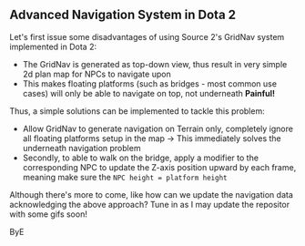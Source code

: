 ## Advanced Navigation System in Dota 2
Let's first issue some disadvantages of using Source 2's GridNav system implemented in Dota 2:
- The GridNav is generated as top-down view, thus result in very simple 2d plan map for NPCs to navigate upon
- This makes floating platforms (such as bridges - most common use cases) will only be able to navigate on top, not underneath
**Painful!**

Thus, a simple solutions can be implemented to tackle this problem:
- Allow GridNav to generate navigation on Terrain only, completely ignore all floating platforms setup in the map -> This immediately solves the underneath navigation problem
- Secondly, to able to walk on the bridge, apply a modifier to the corresponding NPC to update the Z-axis position upward by each frame, meaning make sure the `NPC height = platform height`

Although there's more to come, like how can we update the navigation data acknowledging the above approach? Tune in as I may update the repositor with some gifs soon!

ByE

